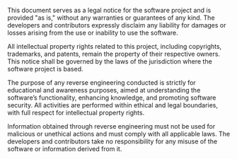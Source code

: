 This document serves as a legal notice for the software project and is provided "as is," without any warranties or guarantees of any kind. The developers and contributors expressly disclaim any liability for damages or losses arising from the use or inability to use the software.

All intellectual property rights related to this project, including copyrights, trademarks, and patents, remain the property of their respective owners. This notice shall be governed by the laws of the jurisdiction where the software project is based.

The purpose of any reverse engineering conducted is strictly for educational and awareness purposes, aimed at understanding the software’s functionality, enhancing knowledge, and promoting software security. All activities are performed within ethical and legal boundaries, with full respect for intellectual property rights.

Information obtained through reverse engineering must not be used for malicious or unethical actions and must comply with all applicable laws. The developers and contributors take no responsibility for any misuse of the software or information derived from it.
